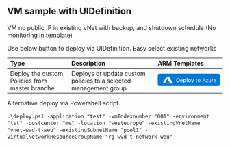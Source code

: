 ## VM sample with UIDefinition

VM no public IP in existing vNet with backup, and shutdown schedule
(No monitoring in template)

Use below button to deploy via UIDefinition. Easy select existing networks

| Type | Description | ARM Templates | 
|:-------------------------|:-------------|:-------------|
| Deploy the custom Policies from master branche| Deploys or update custom policies to a selected management group |[![Deploy To Azure](https://raw.githubusercontent.com/Azure/azure-quickstart-templates/master/1-CONTRIBUTION-GUIDE/images/deploytoazure.svg?sanitize=true)](https://portal.azure.com/#blade/Microsoft_Azure_CreateUIDef/CustomDeploymentBlade/uri/https%3A%2F%2Fraw.githubusercontent.com%2FMathieuRietman%2Fmr-azure-arm-templates%2Fmaster%2FvmTemplate%2Ftemplate.json/createUIDefinitionUri/https%3A%2F%2Fraw.githubusercontent.com%2FMathieuRietman%2Fmr-azure-arm-templates%2Fmaster%2FvmTemplate%2FcreateUIDefinition.json) | 


Alternative deploy via Powershell script.

``` code 
.\deploy.ps1 -application "test" -vmIndexnumber "001" -environment "tst" -costcenter "me" -location "westeurope" -existingVnetName  "vnet-wvd-t-weu" -existingSubnetName "pool1" -virtualNetworkResourceGroupName "rg-wvd-t-network-weu"
```